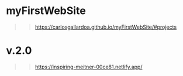 # myFirstWebSite
>>https://carlosgallardoa.github.io/myFirstWebSite/#projects
# v.2.0
>> https://inspiring-meitner-00ce81.netlify.app/
